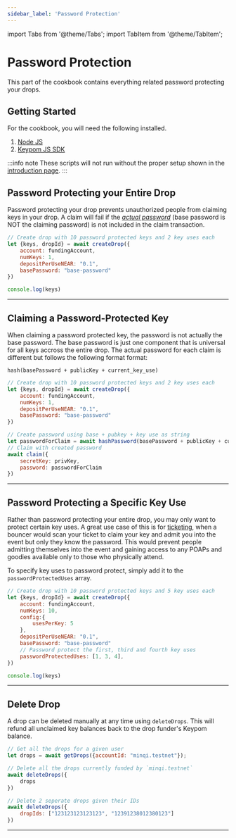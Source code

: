 ```yaml
---
sidebar_label: 'Password Protection'
---
```

import Tabs from '@theme/Tabs';
import TabItem from '@theme/TabItem';

# Password Protection
This part of the cookbook contains everything related password protecting your drops.
## Getting Started
For the cookbook, you will need the following installed. 
1. [Node JS](https://docs.npmjs.com/downloading-and-installing-node-js-and-npm)  
2. [Keypom JS SDK](https://github.com/keypom/keypom-js#getting-started)


:::info note
These scripts will not run without the proper setup shown in the [introduction page](../../welcome.md#connection-to-near-and-initializing-the-sdk).
:::

## Password Protecting your Entire Drop
Password protecting your drop prevents unauthorized people from claiming keys in your drop. A claim will fail if the [*actual password*](#claiming-a-password-protected-key) (base password is NOT the claiming password) is not included in the claim transaction. 

<Tabs>
<TabItem value="SDK" label="🔑 Keypom SDK">

```js
// Create drop with 10 password protected keys and 2 key uses each
let {keys, dropId} = await createDrop({
    account: fundingAccount,
    numKeys: 1,
    depositPerUseNEAR: "0.1",
    basePassword: "base-password"
})

console.log(keys)
```

</TabItem>

</Tabs>

___

## Claiming a Password-Protected Key
When claiming a password protected key, the password is not actually the base password. The base password is just one component that is universal for all keys accross the entire drop. The actual password for each claim is different but follows the following format format:

```
hash(basePassword + publicKey + current_key_use)
```

<Tabs>
<TabItem value="SDK" label="🔑 Keypom SDK">

```js
// Create drop with 10 password protected keys and 2 key uses each
let {keys, dropId} = await createDrop({
    account: fundingAccount,
    numKeys: 1,
    depositPerUseNEAR: "0.1",
    basePassword: "base-password"
})

// Create password using base + pubkey + key use as string
let passwordForClaim = await hashPassword(basePassword + publicKey + curUse.toString())
// Claim with created password
await claim({
    secretKey: privKey,
    password: passwordForClaim
})
```

</TabItem>

</Tabs>

___

## Password Protecting a Specific Key Use
Rather than password protecting your entire drop, you may only want to protect certain key uses. A great use case of this is for [ticketing](../../../Tutorials/Advanced/ticketing/architecture.md#attendance-required-for-poap), when a bouncer would scan your ticket to claim your key and admit you into the event but only they know the password. This would prevent people admitting themselves into the event and gaining access to any POAPs and goodies available only to those who physically attend. 

To specify key uses to password protect, simply add it to the `passwordProtectedUses` array. 

<Tabs>
<TabItem value="SDK" label="🔑 Keypom SDK">

```js
// Create drop with 10 password protected keys and 5 key uses each
let {keys, dropId} = await createDrop({
    account: fundingAccount,
    numKeys: 10,
    config:{
		usesPerKey: 5
	},
    depositPerUseNEAR: "0.1",
    basePassword: "base-password"
    // Password protect the first, third and fourth key uses
    passwordProtectedUses: [1, 3, 4],
})

console.log(keys)
```

</TabItem>

</Tabs>

___

## Delete Drop
A drop can be deleted manually at any time using `deleteDrops`. This will refund all unclaimed key balances back to the drop funder's Keypom balance. 

<Tabs>
<TabItem value="SDK" label="🔑 Keypom SDK">

```js
// Get all the drops for a given user
let drops = await getDrops({accountId: "minqi.testnet"});

// Delete all the drops currently funded by `minqi.testnet`
await deleteDrops({
    drops
})

// Delete 2 seperate drops given their IDs
await deleteDrops({
    dropIds: ["123123123123123", "12391238012380123"]
})
```

</TabItem>

</Tabs>

___
